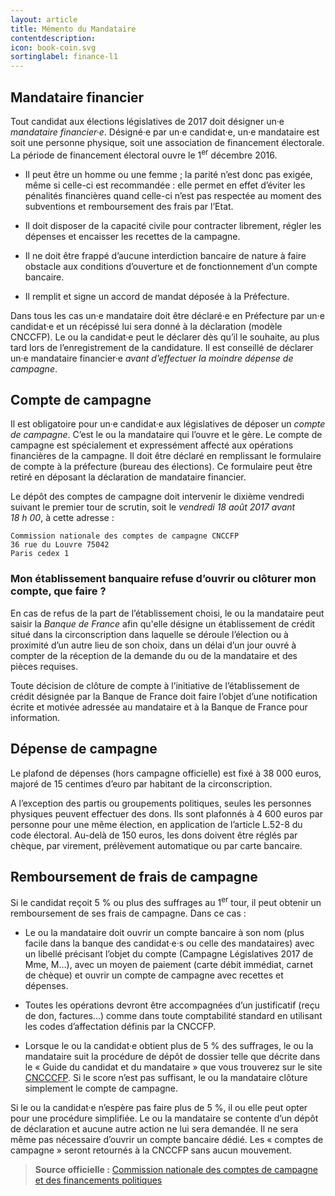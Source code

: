 ```yaml
---
layout: article
title: Mémento du Mandataire
contentdescription:
icon: book-coin.svg
sortinglabel: finance-l1
---
```


## Mandataire financier

Tout candidat aux élections législatives de 2017 doit désigner un·e *mandataire financier·e*. Désigné·e par un·e candidat·e, un·e mandataire est soit une personne physique, soit une association de financement électorale. La période de financement électoral ouvre le 1<sup>er</sup> décembre 2016.

- Il peut être un homme ou une femme ; la parité n’est donc pas exigée, même si celle-ci est recommandée : elle permet en effet d’éviter les pénalités financières quand celle-ci n’est pas respectée au moment des subventions et remboursement des frais par l’Etat.

- Il doit disposer de la capacité civile pour contracter librement, régler les dépenses et encaisser les recettes de la campagne.

- Il ne doit être frappé d’aucune interdiction bancaire de nature à faire obstacle aux conditions d’ouverture et de fonctionnement d’un compte bancaire.

- Il remplit et signe un accord de mandat déposée à la Préfecture.

Dans tous les cas un·e mandataire doit être déclaré·e en Préfecture par un·e candidat·e et un récépissé lui sera donné à la déclaration (modèle CNCCFP). Le ou la candidat·e peut le déclarer dès qu’il le souhaite, au plus tard lors de l’enregistrement de la candidature. Il est conseillé de déclarer un·e mandataire financier·e *avant d’effectuer la moindre dépense de campagne*.

## Compte de campagne

Il est obligatoire pour un·e candidat·e aux législatives de déposer un *compte de campagne*. C’est le ou la mandataire qui l’ouvre et le gère. Le compte de campagne est spécialement et expressément affecté aux opérations financières de la campagne. Il doit être déclaré en remplissant le formulaire de compte à la préfecture (bureau des élections). Ce formulaire peut être retiré en déposant la déclaration de mandataire financier.

Le dépôt des comptes de campagne doit intervenir le dixième vendredi suivant le premier tour de scrutin, soit le *vendredi 18 août 2017 avant 18 h 00*, à cette adresse :

```
Commission nationale des comptes de campagne CNCCFP
36 rue du Louvre 75042
Paris cedex 1
```

### Mon établissement banquaire refuse d’ouvrir ou clôturer mon compte, que faire ?

En cas de refus de la part de l’établissement choisi, le ou la mandataire peut saisir la *Banque de France* afin qu'elle désigne un établissement de crédit situé dans la circonscription dans laquelle se déroule l’élection ou à proximité d’un autre lieu de son choix, dans un délai d’un jour ouvré à compter de la réception de la demande du ou de la mandataire et des pièces requises.

Toute décision de clôture de compte à l’initiative de l’établissement de crédit désignée par la Banque de France doit faire l’objet d’une notification écrite et motivée adressée au mandataire et à la Banque de France pour information.

## Dépense de campagne

Le plafond de dépenses (hors campagne officielle) est fixé à 38 000 euros, majoré de 15 centimes d’euro par habitant de la circonscription.

A l’exception des partis ou groupements politiques, seules les personnes physiques peuvent effectuer des dons. Ils sont plafonnés à 4 600 euros par personne pour une même élection, en application de l’article L.52-8 du code électoral. Au-delà de 150 euros, les dons doivent être réglés par chèque, par virement, prélèvement automatique ou par carte bancaire.

## Remboursement de frais de campagne

Si le candidat reçoit 5 % ou plus des suffrages au 1<sup>er</sup> tour, il peut obtenir un remboursement de ses frais de campagne. Dans ce cas :

- Le ou la mandataire doit ouvrir un compte bancaire à son nom (plus facile dans la banque des candidat·e·s ou celle des mandataires) avec un libellé précisant l’objet du compte (Campagne Législatives 2017 de Mme, M…), avec un moyen de paiement (carte débit immédiat, carnet de chèque) et ouvrir un compte de campagne avec recettes et dépenses.

- Toutes les opérations devront être accompagnées d’un justificatif (reçu de don, factures…) comme dans toute comptabilité standard en utilisant les codes d’affectation définis par la CNCCFP.

- Lorsque le ou la candidat·e obtient plus de 5 % des suffrages, le ou la mandataire suit la procédure de dépôt de dossier telle que décrite dans le « Guide du candidat et du mandataire » que vous trouverez sur le site [CNCCCFP](http://www.cnccfp.fr/index.php?art=734). Si le score n’est pas suffisant, le ou la mandataire clôture simplement le compte de campagne.

Si le ou la candidat·e n’espère pas faire plus de 5 %, il ou elle peut opter pour une procédure simplifiée. Le ou la mandataire se contente d’un dépôt de déclaration et aucune autre action ne lui sera demandée. Il ne sera même pas nécessaire d’ouvrir un compte bancaire dédié. Les « comptes de campagne » seront retournés à la CNCCFP sans aucun mouvement.

>**Source officielle :** [Commission nationale des comptes de campagne et des financements politiques](http://www.cnccfp.fr/docs/campagne/20161027_guide_candidat_edition_2016.pdf)
